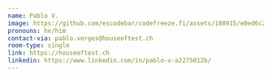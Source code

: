 ```yaml
---
name: Pablo V.
image: https://github.com/escodebar/codefreeze.fi/assets/188915/e0ed6c24-d687-451f-bef3-85096a66ebc2
pronouns: he/him
contact-via: pablo.verges@houseoftest.ch
room-type: single
link: https://houseoftest.ch
linkedin: https://www.linkedin.com/in/pablo-v-a2275012b/
---
```

